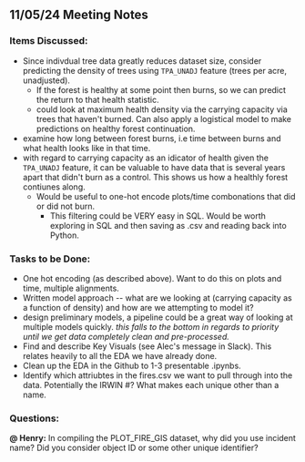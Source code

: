 ## 11/05/24 Meeting Notes

### Items Discussed:
+ Since indivdual tree data greatly reduces dataset size, consider predicting the density of trees using `TPA_UNADJ` feature (trees per acre, unadjusted).  
    + If the forest is healthy at some point then burns, so we can predict the return to that health statistic. 
    + could look at maximum health density via the carrying capacity via trees that haven't burned. Can also apply a logistical model to make predictions on healthy forest continuation.  
+ examine how long between forest burns, i.e time between burns and what health looks like in that time.  
+ with regard to carrying capacity as an idicator of health given the `TPA_UNADJ` feature, it can be valuable to have data that is several years apart that didn't burn as a control. This shows us how a healthly forest contiunes along.   
    + Would be useful to one-hot encode plots/time combonations that did or did not burn.  
        + This filtering could be VERY easy in SQL. Would be worth exploring in SQL and then saving as .csv and reading back into Python.  

### Tasks to be Done:
+ One hot encoding (as described above). Want to do this on plots and time, multiple alignments.  
+ Written model approach -- what are we looking at (carrying capacity as a function of density) and how are we attempting to model it?  
+ design preliminary models, a pipeline could be a great way of looking at multiple models quickly. *this falls to the bottom in regards to priority until we get data completely clean and pre-processed.*  
+ Find and describe Key Visuals (see Alec's message in Slack). This relates heavily to all the EDA we have already done.  
+ Clean up the EDA in the Github to 1-3 presentable .ipynbs.
+ Identify which attriubtes in the fires.csv we want to pull through into the data. Potentially the IRWIN #? What makes each unique other than a name.  

### Questions: 
**@ Henry:** In compiling the PLOT_FIRE_GIS dataset, why did you use incident name? Did you consider object ID or some other unique identifier? 

